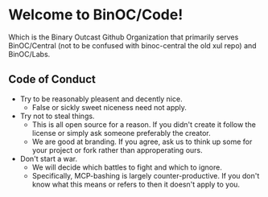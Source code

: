 # Welcome to BinOC/Code!

Which is the Binary Outcast Github Organization that primarily serves BinOC/Central (not to be confused with binoc-central the old xul repo) and BinOC/Labs.

## Code of Conduct

- Try to be reasonably pleasent and decently nice.
  - False or sickly sweet niceness need not apply.
- Try not to steal things.
  - This is all open source for a reason. If you didn't create it follow the license or simply ask someone preferably the creator.
  - We are good at branding. If you agree, ask us to think up some for your project or fork rather than approperating ours.
- Don't start a war.
  - We will decide which battles to fight and which to ignore.
  - Specifically, MCP-bashing is largely counter-productive. If you don't know what this means or refers to then it doesn't apply to you.
